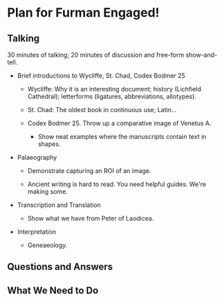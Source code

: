 # Plan for Furman Engaged!

## Talking

30 minutes of talking; 20 minutes of discussion and free-form show-and-tell.

- Brief introductions to Wycliffe, St. Chad, Codex Bodmer 25

    - Wycliffe: Why it is an interesting document; history (Lichfield Cathedral); letterforms (ligatures, abbreviations, allotypes).

    - St. Chad: The oldest book in continuous use; Latin…

    - Codex Bodmer 25. Throw up a comparative image of Venetus A. 

        - Show neat examples where the manuscripts contain text in shapes.

- Palaeography

    - Demonstrate capturing an ROI of an image.

    - Ancient writing is hard to read. You need helpful guides. We're making some.

- Transcription and Translation

    - Show what we have from Peter of Laodicea.

- Interpretation

    - Geneaeology.

## Questions and Answers


## What We Need to Do
